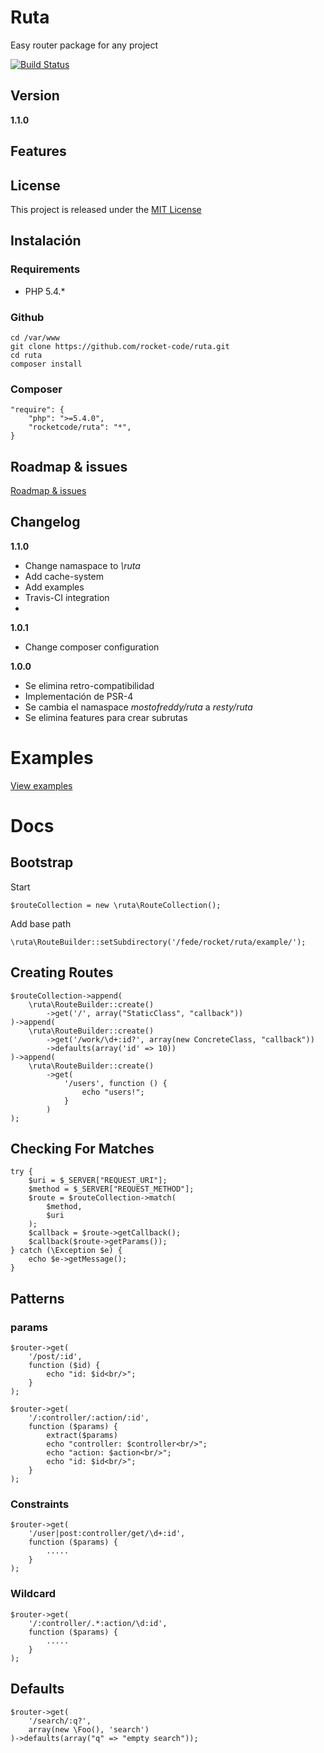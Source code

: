 Ruta
====

Easy router package for any project

[![Build Status](https://travis-ci.org/rocket-code/ruta.svg?branch=master)](https://travis-ci.org/rocket-code/ruta)

Version
-------

__1.1.0__

Features
--------


License
-------

This project is released under the [MIT License](http://www.opensource.org/licenses/mit-license.php)

Instalación
-----------

### Requirements

- PHP 5.4.*

### Github

    cd /var/www
    git clone https://github.com/rocket-code/ruta.git
    cd ruta
    composer install

### Composer

    "require": {
        "php": ">=5.4.0",
        "rocketcode/ruta": "*",
    }

Roadmap & issues
----------------

[Roadmap & issues](https://github.com/rocket-code/ruta/issues)

Changelog
---------

__1.1.0__

* Change namaspace to *\ruta*
* Add cache-system
* Add examples
* Travis-CI integration
* 

__1.0.1__

* Change composer configuration

__1.0.0__

* Se elimina retro-compatibilidad
* Implementación de PSR-4
* Se cambia el namaspace *mostofreddy/ruta* a *resty/ruta*
* Se elimina features para crear subrutas

Examples
========

[View examples](https://github.com/rocket-code/ruta/tree/master/example)

Docs
====

Bootstrap
---------

Start

    $routeCollection = new \ruta\RouteCollection();


Add base path

    \ruta\RouteBuilder::setSubdirectory('/fede/rocket/ruta/example/');

Creating Routes
---------------

    $routeCollection->append(
        \ruta\RouteBuilder::create()
            ->get('/', array("StaticClass", "callback"))
    )->append(
        \ruta\RouteBuilder::create()
            ->get('/work/\d+:id?', array(new ConcreteClass, "callback"))
            ->defaults(array('id' => 10))
    )->append(
        \ruta\RouteBuilder::create()
            ->get(
                '/users', function () {
                    echo "users!";
                }
            )
    );

Checking For Matches
--------------------

    try {
        $uri = $_SERVER["REQUEST_URI"];
        $method = $_SERVER["REQUEST_METHOD"];
        $route = $routeCollection->match(
            $method,
            $uri
        );
        $callback = $route->getCallback();
        $callback($route->getParams());
    } catch (\Exception $e) {
        echo $e->getMessage();
    }



Patterns
--------

### params

    $router->get(
        '/post/:id',
        function ($id) {
            echo "id: $id<br/>";
        }
    );

    $router->get(
        '/:controller/:action/:id',
        function ($params) {
            extract($params)
            echo "controller: $controller<br/>";
            echo "action: $action<br/>";
            echo "id: $id<br/>";
        }
    );

### Constraints

    $router->get(
        '/user|post:controller/get/\d+:id',
        function ($params) {
            .....
        }
    );


### Wildcard

    $router->get(
        '/:controller/.*:action/\d:id',
        function ($params) {
            .....
        }
    );

Defaults
--------

    $router->get(
        '/search/:q?',
        array(new \Foo(), 'search')
    )->defaults(array("q" => "empty search"));
